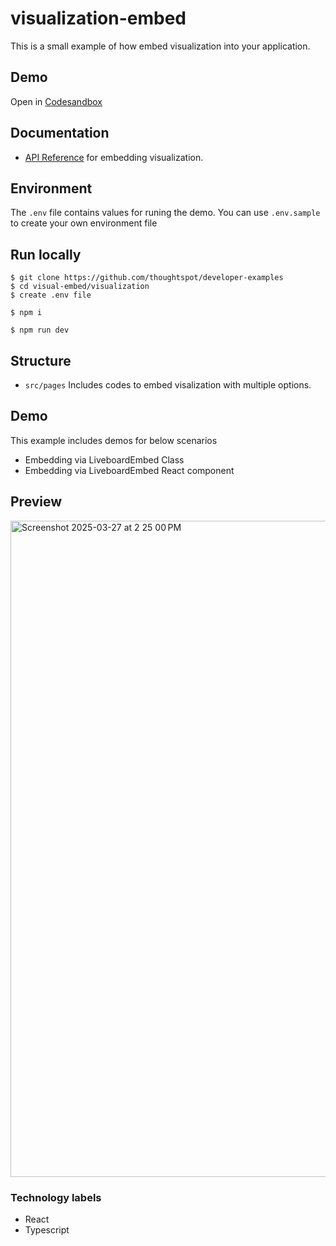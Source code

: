 # visualization-embed

This is a small example of how embed visualization into your application.

## Demo

Open in [Codesandbox](https://githubbox.com/thoughtspot/developer-examples/tree/main/visual-embed/visualization)


## Documentation

- [API Reference](https://developers.thoughtspot.com/docs/embed-a-viz) for embedding visualization.

## Environment

The `.env` file contains values for runing the demo. You can use `.env.sample` to create your own environment file

## Run locally

```
$ git clone https://github.com/thoughtspot/developer-examples
$ cd visual-embed/visualization
$ create .env file
```
```
$ npm i
```
```
$ npm run dev
```

## Structure

- `src/pages` Includes codes to embed visalization with multiple options.

## Demo

This example includes demos for below scenarios

- Embedding via LiveboardEmbed Class
- Embedding via LiveboardEmbed React component

## Preview
<img width="1050" alt="Screenshot 2025-03-27 at 2 25 00 PM" src="https://github.com/user-attachments/assets/f07c8619-c954-46a2-98bf-5a66cf5df7b7" />


### Technology labels

- React
- Typescript
